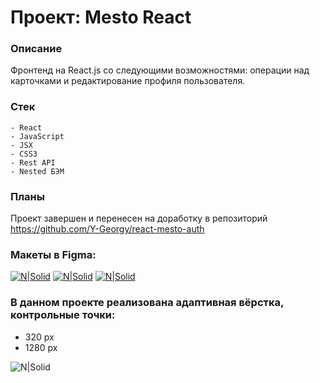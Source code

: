 # Проект: Mesto React

### Описание
Фронтенд на React.js со следующими возможностями: операции над карточками и редактирование профиля пользователя. 

### Стек

```
- React
- JavaScript
- JSX
- CSS3
- Rest API
- Nested БЭМ
```

### Планы
Проект завершен и перенесен на доработку в репозиторий https://github.com/Y-Georgy/react-mesto-auth

### Макеты в Figma:

[![N|Solid](https://img.shields.io/badge/-Макет%201-green)](https://www.figma.com/file/xXwU6W6VRQ7sVhO9e7YVhg/JavaScript.-Sprint-4?node-id=0%3A1)
[![N|Solid](https://img.shields.io/badge/-Макет%202-blue)](https://www.figma.com/file/WqY65yIrXc99ELcomUBXGA/JavaScript.-Sprint-6?node-id=0%3A1)
[![N|Solid](https://img.shields.io/badge/-Макет%203-orange)](https://www.figma.com/file/DQWSmTqQIeTlNuX4cXhbdS/JavaScript-9-sprint?node-id=0%3A1)

<!-- [![N|Solid](https://img.shields.io/badge/-Посмотреть%20сайт%20на%20GitHub--Pages-red)](https://y-georgy.github.io/mesto/) -->

### В данном проекте реализована адаптивная вёрстка, контрольные точки:

- 320 px
- 1280 px



![N|Solid](https://img.shields.io/badge/-©%202021-red)
